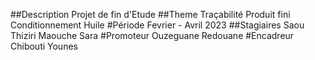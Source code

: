 ##Description
Projet de fin d'Etude
##Theme
Traçabilité Produit fini Conditionnement Huile
#Période
Fevrier - Avril 2023
##Stagiaires
Saou Thiziri
Maouche Sara
#Promoteur
Ouzeguane Redouane
#Encadreur
Chibouti Younes